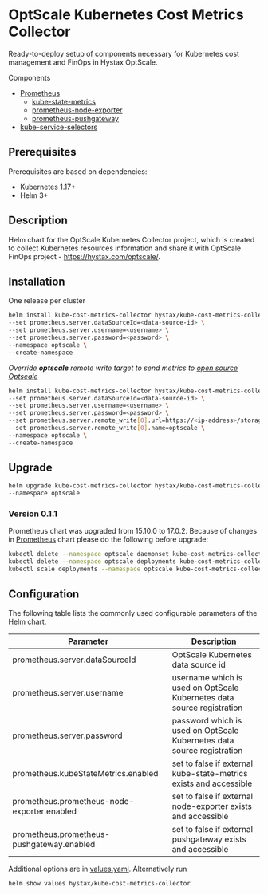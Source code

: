 OptScale Kubernetes Cost Metrics Collector
====
Ready-to-deploy setup of components necessary for Kubernetes cost management and FinOps in Hystax OptScale.

Components
- [Prometheus](https://github.com/prometheus-community/helm-charts/tree/main/charts/prometheus)
  - [kube-state-metrics](https://github.com/prometheus-community/helm-charts/tree/main/charts/kube-state-metrics)
  - [prometheus-node-exporter](https://github.com/prometheus-community/helm-charts/tree/main/charts/prometheus-node-exporter)
  - [prometheus-pushgateway](https://github.com/walker-tom/helm-charts/tree/main/charts/prometheus-pushgateway)
- [kube-service-selectors](https://github.com/hystax/helm-charts/tree/main/charts/kube-service-selectors)

## Prerequisites
Prerequisites are based on dependencies:
- Kubernetes 1.17+
- Helm 3+

## Description
Helm chart for the OptScale Kubernetes Collector project, which is created to collect Kubernetes resources information and share it with OptScale FinOps project - https://hystax.com/optscale/.

## Installation
One release per cluster
```bash
helm install kube-cost-metrics-collector hystax/kube-cost-metrics-collector \
--set prometheus.server.dataSourceId=<data-source-id> \
--set prometheus.server.username=<username> \
--set prometheus.server.password=<password> \
--namespace optscale \
--create-namespace
```

*Override **optscale** remote write target to send metrics to [open source Optscale](https://github.com/hystax/optscale)*
```bash
helm install kube-cost-metrics-collector hystax/kube-cost-metrics-collector \
--set prometheus.server.dataSourceId=<data-source-id> \
--set prometheus.server.username=<username> \
--set prometheus.server.password=<password> \
--set prometheus.server.remote_write[0].url=https://<ip-address>/storage/api/v2/write \
--set prometheus.server.remote_write[0].name=optscale \
--namespace optscale \
--create-namespace
```

## Upgrade
```bash
helm upgrade kube-cost-metrics-collector hystax/kube-cost-metrics-collector \
--namespace optscale
```

### Version 0.1.1
Prometheus chart was upgraded from 15.10.0 to 17.0.2.
Because of changes in [Prometheus](https://github.com/prometheus-community/helm-charts/tree/prometheus-17.0.2/charts/prometheus#upgrading-chart) chart please do the following before upgrade:
```bash
kubectl delete --namespace optscale daemonset kube-cost-metrics-collector-prometheus-node-exporter
kubectl delete --namespace optscale deployments kube-cost-metrics-collector-prometheus-pushgateway
kubectl scale deployments --namespace optscale kube-cost-metrics-collector-prometheus-server --replicas=0
```

## Configuration
The following table lists the commonly used configurable parameters of the Helm chart.

Parameter | Description
--------- | ------------------------------------------------
prometheus.server.dataSourceId | OptScale Kubernetes data source id
prometheus.server.username | username which is used on OptScale Kubernetes data source registration
prometheus.server.password | password which is used on OptScale Kubernetes data source registration
prometheus.kubeStateMetrics.enabled | set to false if external kube-state-metrics exists and accessible
prometheus.prometheus-node-exporter.enabled | set to false if external node-exporter exists and accessible
prometheus.prometheus-pushgateway.enabled | set to false if external pushgateway exists and accessible

Additional options are in [values.yaml](values.yaml). Alternatively run
```bash
helm show values hystax/kube-cost-metrics-collector
```

